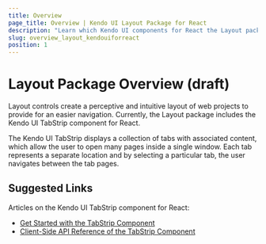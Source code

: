 ```yaml
---
title: Overview
page_title: Overview | Kendo UI Layout Package for React
description: "Learn which Kendo UI components for React the Layout package delivers."
slug: overview_layout_kendouiforreact
position: 1
---
```


# Layout Package Overview (draft)

Layout controls create a perceptive and intuitive layout of web projects to provide for an easier navigation. Currently, the Layout package includes the Kendo UI TabStrip component for React.

The Kendo UI TabStrip displays a collection of tabs with associated content, which allow the user to open many pages inside a single window. Each tab represents a separate location and by selecting a particular tab, the user navigates between the tab pages.

## Suggested Links

Articles on the Kendo UI TabStrip component for React:

* [Get Started with the TabStrip Component](https://github.com/telerik/kendo-react-layout/blob/master/docs/tabstrip/overview.md)
* [Client-Side API Reference of the TabStrip Component](https://github.com/telerik/kendo-react-layout/blob/master/docs/tabstrip/api.md)
